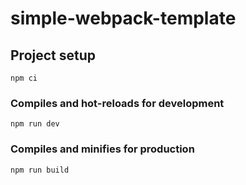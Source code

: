 # simple-webpack-template

## Project setup
```
npm ci
```

### Compiles and hot-reloads for development
```
npm run dev
```

### Compiles and minifies for production
```
npm run build
```
